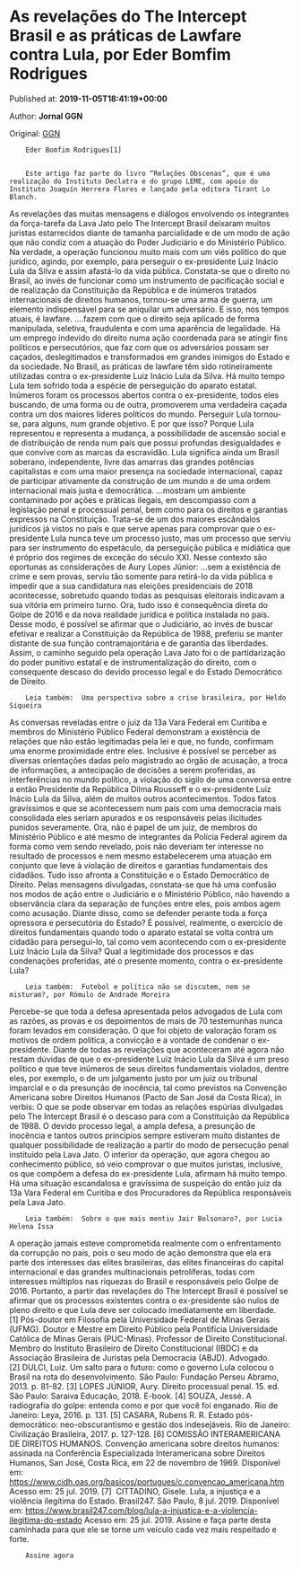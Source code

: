 
# As revelações do The Intercept Brasil e as práticas de Lawfare contra Lula, por Eder Bomfim Rodrigues

Published at: **2019-11-05T18:41:19+00:00**

Author: **Jornal GGN**

Original: [GGN](https://jornalggn.com.br/artigos/as-revelacoes-do-the-intercept-brasil-e-as-praticas-de-lawfare-contra-lula-por-eder-bomfim-rodrigues/)


        Eder Bomfim Rodrigues[1]
      

        Este artigo faz parte do livro “Relações Obscenas”, que é uma realização do Instituto Declatra e do grupo LEME, com apoio do Instituto Joaquín Herrera Flores e lançado pela editora Tirant Lo Blanch.
      
As revelações das muitas mensagens e diálogos envolvendo os integrantes da força-tarefa da Lava Jato pelo The Intercept Brasil deixaram muitos juristas estarrecidos diante de tamanha parcialidade e de um modo de ação que não condiz com a atuação do Poder Judiciário e do Ministério Público. Na verdade, a operação funcionou muito mais com um viés político do que jurídico, agindo, por exemplo, para perseguir o ex-presidente Luiz Inácio Lula da Silva e assim afastá-lo da vida pública.
Constata-se que o direito no Brasil, ao invés de funcionar como um instrumento de pacificação social e de realização da Constituição da República e de inúmeros tratados internacionais de direitos humanos, tornou-se uma arma de guerra, um elemento indispensável para se aniquilar um adversário. E isso, nos tempos atuais, é lawfare.
….fazem com que o direito seja aplicado de forma manipulada, seletiva, fraudulenta e com uma aparência de legalidade. Há um emprego indevido do direito numa ação coordenada para se atingir fins políticos e persecutórios, que faz com que os adversários possam ser caçados, deslegitimados e transformados em grandes inimigos do Estado e da sociedade.
No Brasil, as práticas de lawfare têm sido rotineiramente utilizadas contra o ex-presidente Luiz Inácio Lula da Silva. Há muito tempo Lula tem sofrido toda a espécie de perseguição do aparato estatal. Inúmeros foram os processos abertos contra o ex-presidente, todos eles buscando, de uma forma ou de outra, promoverem uma verdadeira caçada contra um dos maiores líderes políticos do mundo. Perseguir Lula tornou-se, para alguns, num grande objetivo. E por que isso? Porque Lula representou e representa a mudança, a possibilidade de ascensão social e de distribuição de renda num país que possui profundas desigualdades e que convive com as marcas da escravidão. Lula significa ainda um Brasil soberano, independente, livre das amarras das grandes potências capitalistas e com uma maior presença na sociedade internacional, capaz de participar ativamente da construção de um mundo e de uma ordem internacional mais justa e democrática.
…mostram um ambiente contaminado por ações e práticas ilegais, em descompasso com a legislação penal e processual penal, bem como para os direitos e garantias expressos na Constituição. Trata-se de um dos maiores escândalos jurídicos já vistos no país e que serve apenas para comprovar que o ex-presidente Lula nunca teve um processo justo, mas um processo que serviu para ser instrumento do espetáculo, da perseguição pública e midiática que é próprio dos regimes de exceção do século XXI. Nesse contexto são oportunas as considerações de Aury Lopes Júnior:
…sem a existência de crime e sem provas, serviu tão somente para retirá-lo da vida pública e impedir que a sua candidatura nas eleições presidenciais de 2018 acontecesse, sobretudo quando todas as pesquisas eleitorais indicavam a sua vitória em primeiro turno. Ora, tudo isso é consequência direta do Golpe de 2016 e da nova realidade jurídica e política instalada no país.
Desse modo, é possível se afirmar que o Judiciário, ao invés de buscar efetivar e realizar a Constituição da República de 1988, preferiu se manter distante de sua função contramajoritária e de garantia das liberdades.
Assim, o caminho seguido pela operação Lava Jato foi o de partidarização do poder punitivo estatal e de instrumentalização do direito, com o consequente descaso do devido processo legal e do Estado Democrático de Direito.

        Leia também:  Uma perspectiva sobre a crise brasileira, por Heldo Siqueira
      
As conversas reveladas entre o juiz da 13a Vara Federal em Curitiba e membros do Ministério Público Federal demonstram a existência de relações que não estão legitimadas pela lei e que, no fundo, confirmam uma enorme proximidade entre eles. Inclusive é possível se perceber as diversas orientações dadas pelo magistrado ao órgão de acusação, a troca de informações, a antecipação de decisões a serem proferidas, as interferências no mundo político, a violação do sigilo de uma conversa entre a então Presidente da República Dilma Rousseff e o ex-presidente Luiz Inácio Lula da Silva, além de muitos outros acontecimentos. Todos fatos gravíssimos e que se acontecessem num país com uma democracia mais consolidada eles seriam apurados e os responsáveis pelas ilicitudes punidos severamente.
Ora, não é papel de um juiz, de membros do Ministério Público e até mesmo de integrantes da Polícia Federal agirem da forma como vem sendo revelado, pois não deveriam ter interesse no resultado de processos e nem mesmo estabelecerem uma atuação em conjunto que leve à violação de direitos e garantias fundamentais dos cidadãos. Tudo isso afronta a Constituição e o Estado Democrático de Direito.
Pelas mensagens divulgadas, constata-se que há uma confusão nos modos de ação entre o Judiciário e o Ministério Público, não havendo a observância clara da separação de funções entre eles, pois ambos agem como acusação. Diante disso, como se defender perante toda a força opressora e persecutória do Estado? É possível, realmente, o exercício de direitos fundamentais quando todo o aparato estatal se volta contra um cidadão para persegui-lo, tal como vem acontecendo com o ex-presidente Luiz Inácio Lula da Silva? Qual a legitimidade dos processos e das condenações proferidas, até o presente momento, contra o ex-presidente Lula?

        Leia também:  Futebol e política não se discutem, nem se misturam?, por Rômulo de Andrade Moreira
      
Percebe-se que toda a defesa apresentada pelos advogados de Lula com as razões, as provas e os depoimentos de mais de 70 testemunhas nunca foram levados em consideração. O que foi objeto de valoração foram os motivos de ordem política, a convicção e a vontade de condenar o ex-presidente.
Diante de todas as revelações que aconteceram até agora não restam dúvidas de que o ex-presidente Luiz Inácio Lula da Silva é um preso político e que teve inúmeros de seus direitos fundamentais violados, dentre eles, por exemplo, o de um julgamento justo por um juiz ou tribunal imparcial e o da presunção de inocência, tal como previstos na Convenção Americana sobre Direitos Humanos (Pacto de San José da Costa Rica), in verbis:
O que se pode observar em todas as relações espúrias divulgadas pelo The Intercept Brasil é o descaso para com a Constituição da República de 1988. O devido processo legal, a ampla defesa, a presunção de inocência e tantos outros princípios sempre estiveram muito distantes de qualquer possibilidade de realização a partir do modo de persecução penal instituído pela Lava Jato. O interior da operação, que agora chegou ao conhecimento público, só veio comprovar o que muitos juristas, inclusive, os que compõem a defesa do ex-presidente Lula, afirmam há muito tempo. Há uma situação escandalosa e gravíssima de suspeição do então juiz da 13a Vara Federal em Curitiba e dos Procuradores da República responsáveis pela Lava Jato.

        Leia também:  Sobre o que mais mentiu Jair Bolsonaro?, por Lucia Helena Issa
      
A operação jamais esteve comprometida realmente com o enfrentamento da corrupção no país, pois o seu modo de ação demonstra que ela era parte dos interesses das elites brasileiras, das elites financeiras do capital internacional e das grandes multinacionais petrolíferas, todas com interesses múltiplos nas riquezas do Brasil e responsáveis pelo Golpe de 2016.
Portanto, a partir das revelações do The Intercept Brasil é possível se afirmar que os processos existentes contra o ex-presidente são nulos de pleno direito e que Lula deve ser colocado imediatamente em liberdade.
[1] Pós-doutor em Filosofia pela Universidade Federal de Minas Gerais (UFMG). Doutor e Mestre em Direito Público pela Pontifícia Universidade Católica de Minas Gerais (PUC-Minas). Professor de Direito Constitucional. Membro do Instituto Brasileiro de Direito Constitucional (IBDC) e da Associação Brasileira de Juristas pela Democracia (ABJD). Advogado.
[2] DULCI, Luiz. Um salto para o futuro: como o governo Lula colocou o Brasil na rota do desenvolvimento. São Paulo: Fundação Perseu Abramo, 2013. p. 81-82.
[3] LOPES JÚNIOR, Aury. Direito processual penal. 15. ed. São Paulo: Saraiva Educação, 2018. E-book.
[4] SOUZA, Jessé. A radiografia do golpe: entenda como e por que você foi enganado. Rio de Janeiro: Leya, 2016. p. 131.
[5] CASARA, Rubens R. R. Estado pós-democrático: neo-obscurantismo e gestão dos indesejáveis. Rio de Janeiro: Civilização Brasileira, 2017. p. 127-128.
[6] COMISSÃO INTERAMERICANA DE DIREITOS HUMANOS. Convenção americana sobre direitos humanos: assinada na Conferência Especializada Interamericana sobre Direitos Humanos, San José, Costa Rica, em 22 de novembro de 1969. Disponível em: https://www.cidh.oas.org/basicos/portugues/c.convencao_americana.htm Acesso em: 25 jul. 2019.
[7]  CITTADINO, Gisele. Lula, a injustiça e a violência ilegítima do Estado. Brasil247. São Paulo, 8 jul. 2019. Disponível em: https://www.brasil247.com/blog/lula-a-injustica-e-a-violencia-ilegitima-do-estado Acesso em: 25 jul. 2019.
Assine e faça parte desta caminhada para que ele se torne um veículo cada vez mais respeitado e forte.

        Assine agora
      
